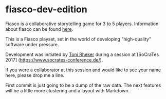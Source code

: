 # fiasco-dev-edition

Fiasco is a collaborative storytelling game for 3 to 5 players. Information about fiasco can be found [here](http://bullypulpitgames.com/games/fiasco/).

This is a Fiasco playset, set in the world of developing "high-quality" software under pressure.

Development was initiated by [Toni Rheker](https://github.com/offbyoni) during a session at [SoCraTes 2017] (https://www.socrates-conference.de/). 

If you were a collaborator at this session and would like to see your name here, please drop me a line. 

First commit is just going to be a dump of the raw data. The next features will be a little more clustering and a layout with Markdown.